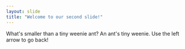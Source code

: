 ```yaml
---
layout: slide
title: "Welcome to our second slide!"
---
```

What's smaller than a tiny weenie ant? An ant's tiny weenie.
Use the left arrow to go back!
